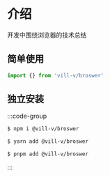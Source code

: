 # 介绍

开发中围绕浏览器的技术总结

## 简单使用

```ts
import {} from 'vill-v/broswer'
```

## 独立安装

:::code-group

```bash [npm]
$ npm i @vill-v/broswer
```

```bash [yarn]
$ yarn add @vill-v/broswer
```

```bash [pnpm]
$ pnpm add @vill-v/broswer
```

:::
